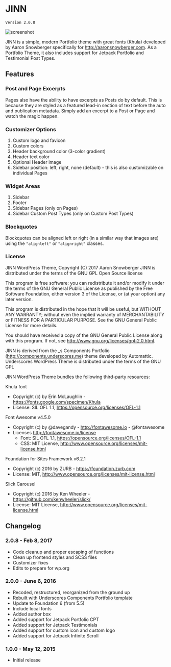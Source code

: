 # JINN

`Version 2.0.8`

![screenshot](https://cloud.githubusercontent.com/assets/6644259/22168820/d1c1c7c0-dfb2-11e6-8bbe-b455cecc9b91.png)

JINN is a simple, modern Portfolio theme with great fonts (Khula) developed by Aaron Snowberger specifically for http://aaronsnowberger.com. As a Portfolio Theme, it also includes support for Jetpack Portfolio and Testimonial Post Types.

## Features

### Post and Page Excerpts

Pages also have the ability to have excerpts as Posts do by default. This is because they are styled as a featured lead-in section of text before the auto and publication metadata. Simply add an excerpt to a Post or Page and watch the magic happen.

### Customizer Options

1. Custom logo and favicon
2. Custom colors
3. Header background color (3-color gradient)
4. Header text color
5. Optional Header image
6. Sidebar position: left, right, none (default) - this is also customizable on individual Pages

### Widget Areas

1. Sidebar
2. Footer
3. Sidebar Pages (only on Pages)
4. Sidebar Custom Post Types (only on Custom Post Types)

### Blockquotes

Blockquotes can be aligned left or right (in a similar way that images are) using the `"alignleft"` or `"alignright"` classes.

### License

JINN WordPress Theme, Copyright (C) 2017 Aaron Snowberger
JINN is distributed under the terms of the GNU GPL Open Source license

This program is free software: you can redistribute it and/or modify
it under the terms of the GNU General Public License as published by
the Free Software Foundation, either version 3 of the License, or
(at your option) any later version.

This program is distributed in the hope that it will be useful,
but WITHOUT ANY WARRANTY; without even the implied warranty of
MERCHANTABILITY or FITNESS FOR A PARTICULAR PURPOSE.  See the
GNU General Public License for more details.

You should have received a copy of the GNU General Public License
along with this program.  If not, see http://www.gnu.org/licenses/gpl-2.0.html.

JINN is derived from the _s Components Portfolio (http://components.underscores.me) theme developed by Automattic.
Underscores WordPress Theme is distributed under the terms of the GNU GPL

JINN WordPress Theme bundles the following third-party resources:

Khula font
* Copyright (c) by Erin McLaughlin - https://fonts.google.com/specimen/Khula
* License: SIL OFL 1.1, https://opensource.org/licenses/OFL-1.1

Font Awesome v4.5.0
* Copyright (c) by @davegandy - http://fontawesome.io - @fontawesome
* Licenses http://fontawesome.io/license
  * Font: SIL OFL 1.1, https://opensource.org/licenses/OFL-1.1
  * CSS: MIT License, http://www.opensource.org/licenses/mit-license.html

Foundation for Sites Framework v6.2.1
* Copyright (c) 2016 by ZURB - https://foundation.zurb.com
* License: MIT, http://www.opensource.org/licenses/mit-license.html

Slick Carousel
* Copyright (c) 2016 by Ken Wheeler - https://github.com/kenwheeler/slick/
* License: MIT License, http://www.opensource.org/licenses/mit-license.html

## Changelog

### 2.0.8 - Feb 8, 2017

* Code cleanup and proper escaping of functions
* Clean up frontend styles and SCSS files
* Customizer fixes
* Edits to prepare for wp.org

### 2.0.0 - June 6, 2016

* Recoded, restructured, reorganized from the ground up
* Rebuilt with Underscores Components Portfolio template
* Update to Foundation 6 (from 5.5)
* Include local fonts
* Added author box
* Added support for Jetpack Portfolio CPT
* Added support for Jetpack Testimonials
* Added support for custom icon and custom logo
* Added support for Jetpack Infinite Scroll

### 1.0.0 - May 12, 2015

* Initial release
